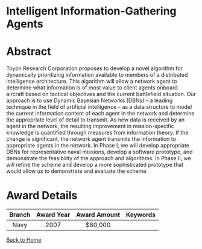 
Intelligent Information-Gathering Agents
========================================

# Abstract


Toyon Research Corporation proposes to develop a novel algorithm for dynamically prioritizing information available to members of a distributed intelligence architecture. This algorithm will allow a network agent to determine what information is of most value to client agents onboard aircraft based on tactical objectives and the current battlefield situation. Our approach is to use Dynamic Bayesian Networks (DBNs) – a leading technique in the field of artificial intelligence – as a data structure to model the current information content of each agent in the network and determine the appropriate level of detail to transmit. As new data is received by an agent in the network, the resulting improvement in mission-specific knowledge is quantified through measures from information theory. If the change is significant, the network agent transmits the information to appropriate agents in the network. In Phase I, we will develop appropriate DBNs for representative naval missions, develop a software prototype, and demonstrate the feasibility of the approach and algorithms. In Phase II, we will refine the scheme and develop a more sophisticated prototype that would allow us to demonstrate and evaluate the scheme.  

# Award Details

|Branch|Award Year|Award Amount|Keywords|
| :---: | :---: | :---: | :---: |
|Navy|2007|$80,000||
  
  


[Back to Home](https://github.com/chrischow/dod_sbir_awards/DJ/#1875)